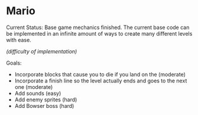 # Mario

Current Status:
Base game mechanics finished. The current base code can be implemented in an infinite amount of ways to create many different levels with ease.

*(difficulty of implementation)*

Goals:
- Incorporate blocks that cause you to die if you land on the (moderate)
- Incorporate a finish line so the level actually ends and goes to the next one (moderate)
- Add sounds (easy)
- Add enemy sprites (hard)
- Add Bowser boss (hard)
